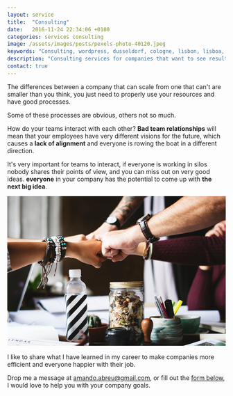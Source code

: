 ```yaml
---
layout: service
title:  "Consulting"
date:   2016-11-24 22:34:06 +0100
categories: services consulting
image: /assets/images/posts/pexels-photo-40120.jpeg
keywords: "Consulting, wordpress, dusseldorf, cologne, lisbon, lisboa, oslo, tech, engineering, development, scaling"
description: "Consulting services for companies that want to see results"
contact: true
---
```

The differences between a company that can scale from one that can't are smaller than you think, you just need to properly use your resources and have good processes.

Some of these processes are obvious, others not so much.

How do your teams interact with each other? **Bad team relationships** will mean that your employees have very different visions for the future, which causes a **lack of alignment** and everyone is rowing the boat in a different direction.

It's very important for teams to interact, if everyone is working in silos nobody shares their points of view, and you can miss out on very good ideas.
**everyone** in your company has the potential to come up with **the next big idea**.

![](/assets/images/posts/pexels-photo-398532.jpeg)

I like to share what I have learned in my career to make companies more efficient and everyone happier with their job.

Drop me a message at amando.abreu@gmail.com, or fill out the <a href="{{ page.url }}#contact">form below</a>, I would love to help you with your company goals.
